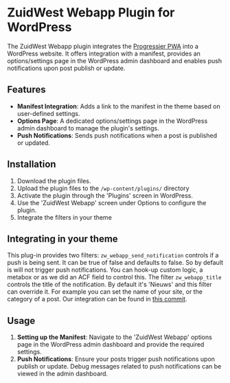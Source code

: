 # ZuidWest Webapp Plugin for WordPress

The ZuidWest Webapp plugin integrates the [Progressier PWA](https://progressier.com/) into a WordPress website. It offers integration with a manifest, provides an options/settings page in the WordPress admin dashboard and enables push notifications upon post publish or update.

## Features

- **Manifest Integration**: Adds a link to the manifest in the theme based on user-defined settings.
- **Options Page**: A dedicated options/settings page in the WordPress admin dashboard to manage the plugin's settings.
- **Push Notifications**: Sends push notifications when a post is published or updated.

## Installation

1. Download the plugin files.
2. Upload the plugin files to the `/wp-content/plugins/` directory
3. Activate the plugin through the 'Plugins' screen in WordPress.
4. Use the 'ZuidWest Webapp' screen under Options to configure the plugin.
5. Integrate the filters in your theme

## Integrating in your theme
This plug-in provides two filters: `zw_webapp_send_notification` controls if a push is being sent. It can be true of false and defaults to false. So by default is will not trigger push notifications. You can hook-up custom logic, a metabox or as we did an ACF field to control this. The filter `zw_webapp_title` controls the title of the notification. By default it's 'Nieuws' and this filter can override it. For example you can set the name of your site, or the category of a post. Our integration can be found in [this commit](https://github.com/oszuidwest/streekomroep-wp/commit/2f47ef4d259b3826b7643653cb47a567833cd73a).

## Usage

1. **Setting up the Manifest**: Navigate to the 'ZuidWest Webapp' options page in the WordPress admin dashboard and provide the required settings.
2. **Push Notifications**: Ensure your posts trigger push notifications upon publish or update. Debug messages related to push notifications can be viewed in the admin dashboard.